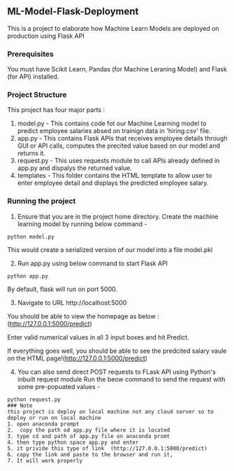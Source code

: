 ## ML-Model-Flask-Deployment
This is a  project to elaborate how Machine Learn Models are deployed on production using Flask API

### Prerequisites
You must have Scikit Learn, Pandas (for Machine Leraning Model) and Flask (for API) installed.

### Project Structure
This project has four major parts :
1. model.py - This contains code fot our Machine Learning model to predict employee salaries absed on trainign data in 'hiring.csv' file.
2. app.py - This contains Flask APIs that receives employee details through GUI or API calls, computes the precited value based on our model and returns it.
3. request.py - This uses requests module to call APIs already defined in app.py and dispalys the returned value.
4. templates - This folder contains the HTML template to allow user to enter employee detail and displays the predicted employee salary.

### Running the project
1. Ensure that you are in the project home directory. Create the machine learning model by running below command -
```
python model.py
```
This would create a serialized version of our model into a file model.pkl

2. Run app.py using below command to start Flask API
```
python app.py
```
By default, flask will run on port 5000.

3. Navigate to URL http://localhost:5000

You should be able to view the homepage as below :(http://127.0.0.1:5000/predict)


Enter valid numerical values in all 3 input boxes and hit Predict.

If everything goes well, you should  be able to see the predcited salary vaule on the HTML page!(http://127.0.0.1:5000/predict)

4. You can also send direct POST requests to FLask API using Python's inbuilt request module
Run the beow command to send the request with some pre-popuated values -
```
python request.py
### Note
this project is deploy on local machine not any cloud server so to deploy or run on local machine 
1. open anaconda prompt
2.  copy the path od app.py file where it is located
3. type cd and path of app.py file on anaconda promt
4. then type python space app.py and enter
5. it privide this type of link  (http://127.0.0.1:5000/predict)
6. copy the link and paste to the browser and run it,
7. It will work properly
